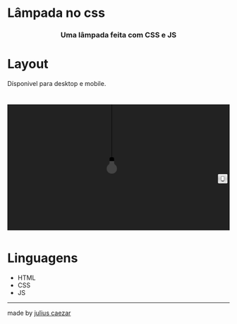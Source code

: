 # Lâmpada no css

<h3 align="center"> Uma lâmpada feita com CSS e JS </h3>

# Layout

<p> Dísponivel para desktop e mobile. </p>
<h1> <img src="./assets/Animação.gif"/> </h1>

# Linguagens

- HTML <br>
- CSS <br>
- JS

<hr>

made by <a href="https://www.instagram.com/julius__caezar/">julius caezar </a>
